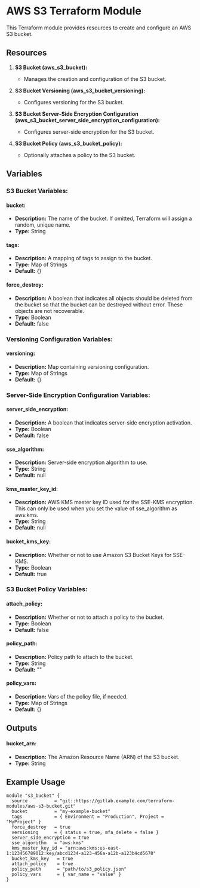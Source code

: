 # AWS S3 Terraform Module
This Terraform module provides resources to create and configure an AWS S3 bucket.

## Resources
1. **S3 Bucket (aws_s3_bucket):**
    * Manages the creation and configuration of the S3 bucket.

2. **S3 Bucket Versioning (aws_s3_bucket_versioning):**
    * Configures versioning for the S3 bucket.

3. **S3 Bucket Server-Side Encryption Configuration (aws_s3_bucket_server_side_encryption_configuration):**
    * Configures server-side encryption for the S3 bucket.

4. **S3 Bucket Policy (aws_s3_bucket_policy):**
    * Optionally attaches a policy to the S3 bucket.

## Variables
### S3 Bucket Variables:
#### bucket:
* **Description:** The name of the bucket. If omitted, Terraform will assign a random, unique name.
* **Type:** String

#### tags:
* **Description:** A mapping of tags to assign to the bucket.
* **Type:** Map of Strings
* **Default:** {}

#### force_destroy:
* **Description:** A boolean that indicates all objects should be deleted from the bucket so that the bucket can be destroyed without error. These objects are not recoverable.
* **Type:** Boolean
* **Default:** false

### Versioning Configuration Variables:
#### versioning:
* **Description:** Map containing versioning configuration.
* **Type:** Map of Strings
* **Default:** {}

### Server-Side Encryption Configuration Variables:
#### server_side_encryption:
* **Description:** A boolean that indicates server-side encryption activation.
* **Type:** Boolean
* **Default:** false

#### sse_algorithm:
* **Description:** Server-side encryption algorithm to use.
* **Type:** String
* **Default:** null

#### kms_master_key_id:
* **Description:** AWS KMS master key ID used for the SSE-KMS encryption. This can only be used when you set the value of sse_algorithm as aws:kms.
* **Type:** String
* **Default:** null

#### bucket_kms_key:
* **Description:** Whether or not to use Amazon S3 Bucket Keys for SSE-KMS.
* **Type:** Boolean
* **Default:** true

### S3 Bucket Policy Variables:
#### attach_policy:
* **Description:** Whether or not to attach a policy to the bucket.
* **Type:** Boolean
* **Default:** false

#### policy_path:
* **Description:** Policy path to attach to the bucket.
* **Type:** String
* **Default:** ""

#### policy_vars:
* **Description:** Vars of the policy file, if needed.
* **Type:** Map of Strings
* **Default:** {}

## Outputs
#### bucket_arn:
* **Description:** The Amazon Resource Name (ARN) of the S3 bucket.
* **Type:** String

## Example Usage
```hcl
module "s3_bucket" {
  source          = "git::https://gitlab.example.com/terraform-modules/aws-s3-bucket.git"
  bucket          = "my-example-bucket"
  tags            = { Environment = "Production", Project = "MyProject" }
  force_destroy   = true
  versioning      = { status = true, mfa_delete = false }
  server_side_encryption = true
  sse_algorithm   = "aws:kms"
  kms_master_key_id = "arn:aws:kms:us-east-1:123456789012:key/abcd1234-a123-456a-a12b-a123b4cd5678"
  bucket_kms_key   = true
  attach_policy    = true
  policy_path      = "path/to/s3_policy.json"
  policy_vars      = { var_name = "value" }
}

